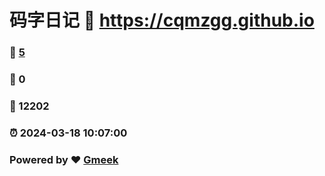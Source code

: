 # 码字日记 :link: https://cqmzgg.github.io 
### :page_facing_up: [5](https://cqmzgg.github.io/tag.html) 
### :speech_balloon: 0 
### :hibiscus: 12202 
### :alarm_clock: 2024-03-18 10:07:00 
### Powered by :heart: [Gmeek](https://github.com/Meekdai/Gmeek)
